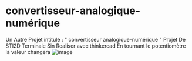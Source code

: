 # convertisseur-analogique-numérique
Un Autre Projet intitulé : " convertisseur analogique-numérique " Projet De STI2D Terminale Sin Realiser avec thinkercad
En tournant le potentiomètre la valeur changera
![image](https://github.com/user-attachments/assets/d85fefca-cc15-4e19-9bee-a751ae2f6807)

